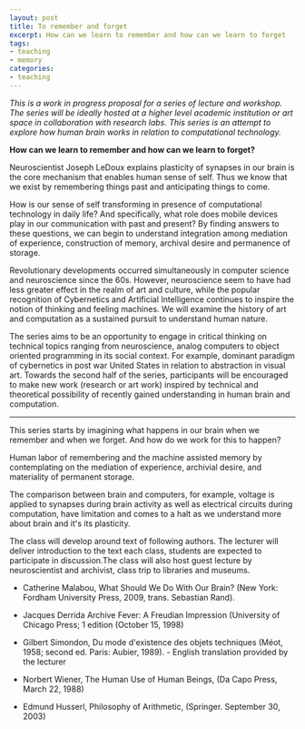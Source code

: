 ```yaml
---
layout: post
title: To remember and forget    
excerpt: How can we learn to remember and how can we learn to forget
tags: 
- teaching
- memory
categories:
- teaching
---
```

*This is a work in progress proposal for a series of lecture and workshop. The series will be ideally hosted at a higher level academic institution or art space in collaboration with research labs. This series is an attempt to explore how human brain works in relation to computational technology.*

**How can we learn to remember and how can we learn to forget?** 
  
Neuroscientist Joseph LeDoux explains plasticity of synapses in our brain is the core mechanism that enables human sense of self. Thus we know that we exist by remembering things past and anticipating things to come. 

How is our sense of self transforming in presence of computational technology in daily life? And specifically, what role does mobile devices play in our communication with past and present? By finding answers to these questions, we can begin to understand integration among mediation of experience, construction of memory, archival desire and permanence of storage.  

Revolutionary developments occurred simultaneously in computer science and neuroscience since the 60s. However, neuroscience seem to have had less greater effect in the realm of art and culture, while the popular recognition of Cybernetics and Artificial Intelligence continues to inspire the notion of thinking and feeling machines. We will examine the history of art and computation as a sustained pursuit to understand human nature.
 
The series aims to be an opportunity to engage in critical thinking on technical topics ranging from neuroscience, analog computers to object oriented programming in its social context. For example, dominant paradigm of cybernetics in post war United States in relation to abstraction in visual art. Towards the second half of the series, participants will be encouraged to make new work (research or art work) inspired by technical and theoretical possibility of recently gained understanding in human brain and computation.  

  
---

This series starts by imagining what happens in our brain when we remember and when we forget. And how do we work for this to happen? 


Human labor of remembering and the machine assisted memory by contemplating on the mediation of experience, archivial desire, and materiality of permanent storage. 

The comparison between brain and computers, for example, voltage is applied to synapses during brain activity as well as electrical circuits during computation, have limitation and comes to a halt as we understand more about brain and it's its plasticity.  

The class will develop around text of following authors. The lecturer will deliver introduction to the text each class, students are expected to participate in discussion.The class will also host guest lecture by neuroscientist and archivist, class trip to libraries and museums.


* Catherine Malabou,  What Should We Do With Our Brain? (New York: Fordham University Press, 2009, trans. Sebastian Rand).

* Jacques Derrida Archive Fever: A Freudian Impression (University of Chicago Press; 1 edition (October 15, 1998)

* Gilbert Simondon, Du mode d'existence des objets techniques (Méot, 1958; second ed. Paris: Aubier, 1989). - English translation provided by the lecturer

* Norbert Wiener, The Human Use of Human Beings, (Da Capo Press, March 22, 1988)

* Edmund Husserl, Philosophy of Arithmetic, (Springer. September 30, 2003)  